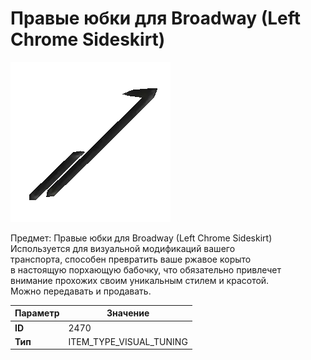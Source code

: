 # Правые юбки для Broadway (Left Chrome Sideskirt)

![Item Image](../img/2470.webp?raw=true)

Предмет: Правые юбки для Broadway (Left Chrome Sideskirt)<br>Используется для визуальной модификаций вашего<br>транспорта, способен превратить ваше ржавое корыто<br>в настоящую порхающую бабочку, что обязательно привлечет<br>внимание прохожих своим уникальным стилем и красотой.<br>Можно передавать и продавать.


| Параметр | Значение |
|----------|----------|
| **ID** | 2470 |
| **Тип** | ITEM_TYPE_VISUAL_TUNING |

